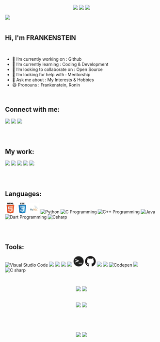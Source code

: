 <p align="center">
<img width="250px"src="https://thumbs.gfycat.com/ValidPitifulGnu-size_restricted.gif">
<img width="250px" src="https://i.pinimg.com/originals/df/16/bf/df16bf2d5be8cd64c3d10e685babec22.gif">
<img width="250px" src="https://thumbs.gfycat.com/ValidPitifulGnu-size_restricted.gif">
</p>
<img align="left" width="390px" src="https://i.pinimg.com/originals/28/02/00/28020003d4a493c78d8202ba6c35f179.gif">
<br>
<br>

## Hi, I'm FRANKENSTEIN
<br>

- 🔭 I’m currently working on       : Github
- 🌱 I’m currently learning         : Coding & Development
- 👯 I’m looking to collaborate on  : Open Source 
- 🤔 I’m looking for help with      : Mentorship
- 💬 Ask me about                   : My Interests & Hobbies
- 😄 Pronouns                       : Frankenstein, Ronin
<br>

## Connect with me:
<p align="left">
<img width="35px" src="https://img.icons8.com/fluent/50/000000/facebook-new.png" />
<img width="35px" src="https://img.icons8.com/fluent/48/000000/instagram-new.png"/> 
<img width="35px" src="https://img.icons8.com/fluent/48/000000/linkedin.png"/>
</p>
<br>
<br>

## My work:
<p align="left">
<img width="35px" src="https://img.icons8.com/fluent/48/000000/github.png"/> <img width="30px" src="https://img.icons8.com/ios-filled/50/000000/codepen.png" />
<img width="35px" src="https://upload.wikimedia.org/wikipedia/commons/4/40/HackerRank_Icon-1000px.png">
<img width="35px" src="https://img.icons8.com/color/48/000000/gitlab.png">
<img width="35px" src="https://upload.wikimedia.org/wikipedia/commons/e/e8/HackerEarth_logo.png">
</p>
<br>
<br>

## Languages:
<p align="left">
<img alt="HTML5" width="35px" src="https://raw.githubusercontent.com/github/explore/80688e429a7d4ef2fca1e82350fe8e3517d3494d/topics/html/html.png" />
<img alt="CSS3" width="35px" src="https://raw.githubusercontent.com/github/explore/80688e429a7d4ef2fca1e82350fe8e3517d3494d/topics/css/css.png" />
<img alt="MySQL" width="35px" src="https://raw.githubusercontent.com/github/explore/80688e429a7d4ef2fca1e82350fe8e3517d3494d/topics/mysql/mysql.png" />
<img alt="Python" width="35px" src="https://img.icons8.com/color/48/000000/python.png" />
<img alt="C Programming" width="35px" src="https://img.icons8.com/color/48/000000/c-programming.png" />
<img alt="C++ Programming" width="35px" src="https://img.icons8.com/color/48/000000/c-plus-plus-logo.png" /> <img alt="Java" width="30px" src="https://img.icons8.com/color/48/000000/java-coffee-cup-logo.png" /> 
<img alt="Dart Programming" width="35px" src="https://img.icons8.com/color/48/000000/dart.png" />
<img alt="Csharp" width="35px" src="https://img.icons8.com/color/48/000000/c-sharp-logo.png" />
</p>
<br>
<br>

## Tools:
<p align="left">
<img alt="Visual Studio Code" width="35px" src="https://img.icons8.com/fluent/48/000000/visual-studio-code-2019.png" />
<img width="35px" src="https://img.icons8.com/officel/40/000000/java-eclipse.png" />
<img width="35px" src="https://2.bp.blogspot.com/-tzm1twY_ENM/XlCRuI0ZkRI/AAAAAAAAOso/BmNOUANXWxwc5vwslNw3WpjrDlgs9PuwQCLcBGAsYHQ/s1600/pasted%2Bimage%2B0.png">
<img width="35px" src="https://images-wixmp-ed30a86b8c4ca887773594c2.wixmp.com/i/04e507cc-4c35-44f5-814b-96b04937d5e9/dz2gp2-625ed5b3-fc9c-43f3-ba05-9942eda68f11.png">
<img width="35px" src="https://upload.wikimedia.org/wikipedia/commons/thumb/3/38/Jupyter_logo.svg/1200px-Jupyter_logo.svg.png">
<img alt="Terminal" width="35px" src="https://raw.githubusercontent.com/github/explore/80688e429a7d4ef2fca1e82350fe8e3517d3494d/topics/terminal/terminal.png" />
<img alt="GitHub" width="35px" src="https://raw.githubusercontent.com/github/explore/78df643247d429f6cc873026c0622819ad797942/topics/github/github.png" />
<img width="35px" src="https://img.icons8.com/color/48/000000/gitlab.png"> <img width="30px" src="https://avatars2.githubusercontent.com/u/33467679?s=400&v=4g">
<img alt="Codepen" width="35px" src="https://img.icons8.com/ios-filled/50/000000/codepen.png" />
<img width="35px" src="https://upload.wikimedia.org/wikipedia/commons/thumb/b/b2/Repl.it_logo.svg/1200px-Repl.it_logo.svg.png">
<img alt="C sharp" width="35px" src="https://techcrunch.com/wp-content/uploads/2013/08/canva-circle-logo.png?w=1024" />
</p>
<br>
<p align="center">
<img src="https://github-readme-stats.vercel.app/api/top-langs/?username=I-AM-FRANKENSTEIN&hide=TeX&layout=compact" >
<img width= "300px" src="https://i.pinimg.com/originals/fc/71/63/fc71635c7f1b09ed30413f59bb749582.gif">
<br>
<br>
<br>
<img width="260px" src="https://i.pinimg.com/originals/e1/f3/41/e1f3413bf5036045713341394f617225.gif"> 
<img src="https://github-readme-stats.vercel.app/api?username=I-AM-FRANKENSTEIN&&show_icons=true&title_color=151515&icon_color=00FF7F&text_color=000000&bg_color=ffffff" height="175px">
</p>
<br>
<br>
<br>
<p align="center">

<img src="https://github-profile-trophy.vercel.app/?username=I-AM-FRANKENSTEIN&theme=light">

<img width="150px" src="https://camo.githubusercontent.com/f991b3432f988f2fe400e8134cdbeccc72d3e668/68747470733a2f2f7265732e636c6f7564696e6172792e636f6d2f646576706f73742f696d6167652f66657463682f732d2d3373526c393931582d2d2f68747470733a2f2f6769746875622e636f6d2f6e70656e7472656c2f6f63746f636c697070792f626c6f622f6d61737465722f676966732f74656e7461636c65732e67696625334672617725334474727565">
</p>
